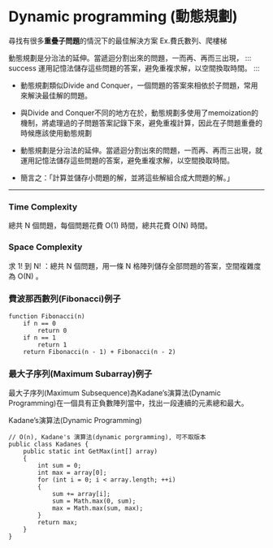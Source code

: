 # Dynamic programming (動態規劃)
尋找有很多**重疊子問題**的情況下的最佳解決方案  Ex.費氏數列、爬樓梯

動態規劃是分治法的延伸。當遞迴分割出來的問題，一而再、再而三出現，
::: success
運用記憶法儲存這些問題的答案，避免重複求解，以空間換取時間。
::: 

* 動態規劃類似Divide and Conquer，一個問題的答案來相依於子問題，常用來解決最佳解的問題。

* 與Divide and Conquer不同的地方在於，動態規劃多使用了memoization的機制，將處理過的子問題答案記錄下來，避免重複計算，因此在子問題重疊的時候應該使用動態規劃

* 動態規劃是分治法的延伸。當遞迴分割出來的問題，一而再、再而三出現，就運用記憶法儲存這些問題的答案，避免重複求解，以空間換取時間。

* 簡言之：「計算並儲存小問題的解，並將這些解組合成大問題的解。」

-----------------------------------------------------------------------
### Time Complexity
總共 N 個問題，每個問題花費 O(1) 時間，總共花費 O(N) 時間。

### Space Complexity
求 1! 到 N! ：總共 N 個問題，用一條 N 格陣列儲存全部問題的答案，空間複雜度為 O(N) 。

### 費波那西數列(Fibonacci)例子
```
function Fibonacci(n)
	if n == 0
		return 0
	if n == 1
		return 1
	return Fibonacci(n - 1) + Fibonacci(n - 2)
```
### 最大子序列(Maximum Subarray)例子
最大子序列(Maximum Subsequence)為Kadane’s演算法(Dynamic Programming)在一個具有正負數陣列當中，找出一段連續的元素總和最大。

Kadane’s演算法(Dynamic Programming)

```
// O(n), Kadane's 演算法(dynamic porgramming), 可不取版本
public class Kadanes {
    public static int GetMax(int[] array)
    {
        int sum = 0;
        int max = array[0];
        for (int i = 0; i < array.length; ++i)
        {
            sum += array[i];
            sum = Math.max(0, sum);
            max = Math.max(sum, max);
        }
        return max;
    }
}
```
